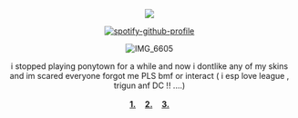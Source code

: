 <div align="center">

![](https://komarev.com/ghpvc/?username=7RIGUN&label=evil_peopple_on_my_pt:&color=red&style=flat)

<div align="center">

[![spotify-github-profile](https://spotify-github-profile.kittinanx.com/api/view?uid=tildejohanne&cover_image=true&theme=novatorem&show_offline=true&background_color=121212&interchange=true&bar_color=53b14f&bar_color_cover=true)](https://github.com/kittinan/spotify-github-profile)
  
![IMG_6605](https://64.media.tumblr.com/f8e002eca6a5788fb47e0c782b20cda8/4ebddb31c7687b53-59/s2048x3072/45958bbdedc827ac665df552e87cd0c75f3812a1.jpg) 


i stopped playing ponytown for a while and now i dontlike any of my skins and im scared everyone forgot me PLS bmf or interact ( i esp love league , trigun anf DC !! ....)

<b> [1.](https://rentry.co/drx)ㅤ [2.](https://rentry.co/yasukayn) ㅤ[3.](https://pantheon.atabook.org)</b>
